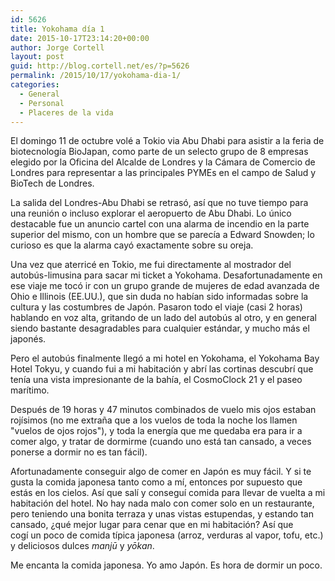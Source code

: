 ```yaml
---
id: 5626
title: Yokohama día 1
date: 2015-10-17T23:14:20+00:00
author: Jorge Cortell
layout: post
guid: http://blog.cortell.net/es/?p=5626
permalink: /2015/10/17/yokohama-dia-1/
categories:
  - General
  - Personal
  - Placeres de la vida
---
```


  
El domingo 11 de octubre volé a Tokio via Abu Dhabi para asistir a la feria de biotecnología BioJapan, como parte de un selecto grupo de 8 empresas elegido por la Oficina del Alcalde de Londres y la Cámara de Comercio de Londres para representar a las principales PYMEs en el campo de Salud y BioTech de Londres.

La salida del Londres-Abu Dhabi se retrasó, así que no tuve tiempo para una reunión o incluso explorar el aeropuerto de Abu Dhabi. Lo único destacable fue un anuncio cartel con una alarma de incendio en la parte superior del mismo, con un hombre que se parecía a Edward Snowden; lo curioso es que la alarma cayó exactamente sobre su oreja.

Una vez que aterricé en Tokio, me fui directamente al mostrador del autobús-limusina para sacar mi ticket a Yokohama. Desafortunadamente en ese viaje me tocó ir con un grupo grande de mujeres de edad avanzada de Ohio e Illinois (EE.UU.), que sin duda no habían sido informadas sobre la cultura y las costumbres de Japón. Pasaron todo el viaje (casi 2 horas) hablando en voz alta, gritando de un lado del autobús al otro, y en general siendo bastante desagradables para cualquier estándar, y mucho más el japonés.

Pero el autobús finalmente llegó a mi hotel en Yokohama, el Yokohama Bay Hotel Tokyu, y cuando fui a mi habitación y abrí las cortinas descubrí que tenía una vista impresionante de la bahía, el CosmoClock 21 y el paseo marítimo.

Después de 19 horas y 47 minutos combinados de vuelo mis ojos estaban rojísimos (no me extraña que a los vuelos de toda la noche los llamen "vuelos de ojos rojos"), y toda la energía que me quedaba era para ir a comer algo, y tratar de dormirme (cuando uno está tan cansado, a veces ponerse a dormir no es tan fácil).

Afortunadamente conseguir algo de comer en Japón es muy fácil. Y si te gusta la comida japonesa tanto como a mí, entonces por supuesto que estás en los cielos. Así que salí y conseguí comida para llevar de vuelta a mi habitación del hotel. No hay nada malo con comer solo en un restaurante, pero teniendo una bonita terraza y unas vistas estupendas, y estando tan cansado, ¿qué mejor lugar para cenar que en mi habitación? Así que cogí un poco de comida típica japonesa (arroz, verduras al vapor, tofu, etc.) y deliciosos dulces _manjū_ y _yōkan_.

Me encanta la comida japonesa. Yo amo Japón. Es hora de dormir un poco.